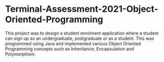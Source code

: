 # Terminal-Assessment-2021-Object-Oriented-Programming
This project was to design a student enrolment application where a student can sign up as an undergraduate, postgraduate or as a student. This was programmed using Java and implemented various Object Oriented Programming concepts such as Inheritance, Encapsulation and Polymorphism.
